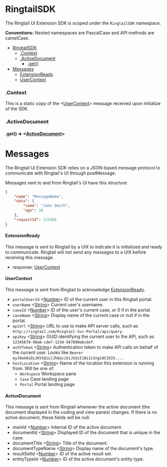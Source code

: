 # RingtailSDK
The Ringtail UI Extension SDK is scoped under the `RingtailSDK` namespace.

**Conventions:** Nested namespaces are PascalCase and API methods are camelCase.

- [RingtailSDK](#RingtailSDK)
  - [.Context](#.Context)
  - [.ActiveDocument](#.ActiveDocument)
    - [.get()](#.ActiveDocument+.get)
- [Messages](#messages)
  - [ExtensionReady](#extensionready)
  - [UserContext](#usercontext)

### .Context
This is a static copy of the <[UserContext](#UserContext)> message received upon initialize of the SDK.

### .ActiveDocument

#### .get() ⇒ <[ActiveDocument](#activedocument)>


# Messages
The Ringtail UI Extension SDK relies on a JSON-based message protocol to communicate with Ringtail's UI through postMessage.

Messages sent to and from Ringtail's UI have this structure:
```json
{
    "name": "MessageName",
    "data": {
        "name": "John Smith",
        "age": 34
    },
    "requestId": 123456
}
```

#### ExtensionReady
This message is sent to Ringtail by a UIX to indicate it is initialized and ready to communicate. Ringtail will not send any messages to a UIX before receiving this message.
- response: [UserContext](#usercontext)

#### UserContext
This message is sent from Ringtail to acknowledge [ExtensionReady](#extensionready).
- `portalUserId` <[Number]> ID of the current user in this Ringtail portal.
- `userName` <[String]> Current user's username.
- `caseId` <[Number]> ID of the user's current case, or 0 if in the portal.
- `caseName` <[String]> Display name of the current case or null if in the portal.
- `apiUrl` <[String]> URL to use to make API server calls, such as `http://ringtail.com/Ringtail-Svc-Portal/api/query`.
- `apiKey` <[String]> GUID identifying the current user to the API, such as `12345678-90ab-cdef-1234-567890abcdef`.
- `authToken` <[String]> Authentication token to make API calls on behalf of the current user. Looks like `Bearer eyJ0eXAiOiJKV1QiLCJhbGciOiJSUzI1NiIsIng1dCI6Ik...`.
- `hostLocation` <[String]> Name of the location this extension is running from. Will be one of:
  - `Workspace` Workspace pane
  - `Case` Case landing page
  - `Portal` Portal landing page

#### ActiveDocument
This message is sent from Ringtail whenever the active document (the document displayed in the coding and view panes) changes. If there is no active document, these fields will be null.
- mainId <[Number]> Internal ID of the active document.
- documentId <[String]> Displayed ID of the document that is unique in the case.
- documentTitle <[String]> Title of the document.
- documentTypeName <[String]> Display name of the document's type.
- resultSetId <[Number]> ID of the active result set.
- entityTypeId <[Number]> ID of the active document's entity type.



[null]: https://developer.mozilla.org/en-US/docs/Web/JavaScript/Reference/Global_Objects/null "null"
[Array]: https://developer.mozilla.org/en-US/docs/Web/JavaScript/Reference/Global_Objects/Array "Array"
[boolean]: https://developer.mozilla.org/en-US/docs/Web/JavaScript/Data_structures#Boolean_type "Boolean"
[function]: https://developer.mozilla.org/en-US/docs/Web/JavaScript/Reference/Global_Objects/Function "Function"
[number]: https://developer.mozilla.org/en-US/docs/Web/JavaScript/Data_structures#Number_type "Number"
[Object]: https://developer.mozilla.org/en-US/docs/Web/JavaScript/Reference/Global_Objects/Object "Object"
[Promise]: https://developer.mozilla.org/en-US/docs/Web/JavaScript/Reference/Global_Objects/Promise "Promise"
[string]: https://developer.mozilla.org/en-US/docs/Web/JavaScript/Data_structures#String_type "String"
[Error]: https://nodejs.org/api/errors.html#errors_class_error "Error"
[Map]: https://developer.mozilla.org/en-US/docs/Web/JavaScript/Reference/Global_Objects/Map "Map"
[Serializable]: https://developer.mozilla.org/en-US/docs/Web/JavaScript/Reference/Global_Objects/JSON/stringify#Description "Serializable"
